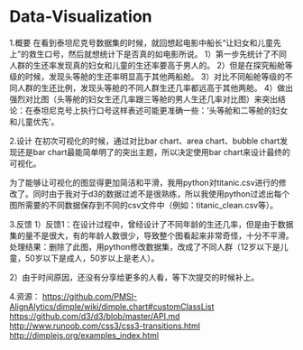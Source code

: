 # Data-Visualization

1.概要
在看到泰坦尼克号数据集的时候，就回想起电影中船长“让妇女和儿童先上”的救生口号，然后就想统计下是否真的如电影所说。
	1）第一步先统计了不同人群的生还率发现真的妇女和儿童的生还率要高于男人的。
	2）但是在探究船舱等级的时候，发现头等舱的生还率明显高于其他两船舱。
	3）对比不同船舱等级的不同人群的生还比例，发现头等舱的不同人群生还几率都远高于其他两舱。
	4）做出强烈对比图（头等舱的妇女生还几率跟三等舱的男人生还几率对比图）来突出结论：在泰坦尼克号上执行口号这样表述可能更准确一些：‘头等舱和二等舱的妇女和儿童优先’。

2.设计
在初次可视化的时候，通过对比bar chart、area chart、bubble chart发现还是bar chart最能简单明了的突出主题，所以决定使用bar chart来设计最终的可视化。

为了能够让可视化的图显得更加简洁和平滑，我用python对titanic.csv进行的修改了。同时由于我对于d3的数据过滤不是很熟练，所以我使用python过滤出每个图所需要的不同数据保存到不同的csv文件中（例如：titanic_clean.csv等）。

3.反馈
1）反馈1：在设计过程中，曾经设计了不同年龄的生还几率，但是由于数据集的量不是很大，有的年龄人数很少，导致整个图看起来非常奇怪，十分不平滑。
处理结果：删除了此图，用python修改数据集，改成了不同人群（12岁以下是儿童，50岁以下是成人，50岁以上是老人）。

2）由于时间原因，还没有分享给更多的人看，等下次提交的时候补上。

4.资源：
https://github.com/PMSI-AlignAlytics/dimple/wiki/dimple.chart#customClassList
https://github.com/d3/d3/blob/master/API.md
http://www.runoob.com/css3/css3-transitions.html
http://dimplejs.org/examples_index.html